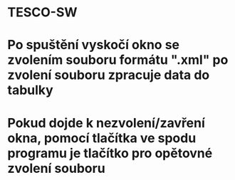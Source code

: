 # TESCO-SW
# Po spuštění vyskočí okno se zvolením souboru formátu ".xml" po zvolení souboru zpracuje data do tabulky
# Pokud dojde k nezvolení/zavření okna, pomocí tlačítka ve spodu programu je tlačítko pro opětovné zvolení souboru
